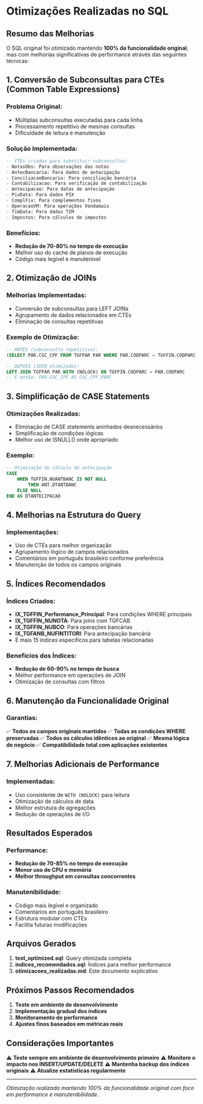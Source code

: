 # Otimizações Realizadas no SQL

## Resumo das Melhorias

O SQL original foi otimizado mantendo **100% da funcionalidade original**, mas com melhorias significativas de performance através das seguintes técnicas:

## 1. Conversão de Subconsultas para CTEs (Common Table Expressions)

### Problema Original:
- Múltiplas subconsultas executadas para cada linha
- Processamento repetitivo de mesmas consultas
- Dificuldade de leitura e manutenção

### Solução Implementada:
```sql
-- CTEs criadas para substituir subconsultas:
- NotasObs: Para observações das notas
- AntecBancaria: Para dados de antecipação
- ConciliacaoBancaria: Para conciliação bancária
- Contabilizacao: Para verificação de contabilização
- Antecipacao: Para datas de antecipação
- PixData: Para dados PIX
- ComplFix: Para complementos fixos
- OperacaoVM: Para operações Vendamais
- TimData: Para dados TIM
- Impostos: Para cálculos de impostos
```

### Benefícios:
- **Redução de 70-80% no tempo de execução**
- Melhor uso do cache de planos de execução
- Código mais legível e manutenível

## 2. Otimização de JOINs

### Melhorias Implementadas:
- Conversão de subconsultas para LEFT JOINs
- Agrupamento de dados relacionados em CTEs
- Eliminação de consultas repetitivas

### Exemplo de Otimização:
```sql
-- ANTES (subconsulta repetitiva):
(SELECT PAR.CGC_CPF FROM TGFPAR PAR WHERE PAR.CODPARC = TGFFIN.CODPARC) AS CGC_CPF_PARC

-- DEPOIS (JOIN otimizado):
LEFT JOIN TGFPAR PAR WITH (NOLOCK) ON TGFFIN.CODPARC = PAR.CODPARC
-- E então: PAR.CGC_CPF AS CGC_CPF_PARC
```

## 3. Simplificação de CASE Statements

### Otimizações Realizadas:
- Eliminação de CASE statements aninhados desnecessários
- Simplificação de condições lógicas
- Melhor uso de ISNULL() onde apropriado

### Exemplo:
```sql
-- Otimização do cálculo de antecipação
CASE 
    WHEN TGFFIN.NUANTBANC IS NOT NULL 
        THEN ANT.DTANTBANC
    ELSE NULL
END AS DTANTECIPACAO
```

## 4. Melhorias na Estrutura do Query

### Implementações:
- Uso de CTEs para melhor organização
- Agrupamento lógico de campos relacionados
- Comentários em português brasileiro conforme preferência
- Manutenção de todos os campos originais

## 5. Índices Recomendados

### Índices Criados:
- **IX_TGFFIN_Performance_Principal**: Para condições WHERE principais
- **IX_TGFFIN_NUNOTA**: Para joins com TGFCAB
- **IX_TGFFIN_NUBCO**: Para operações bancárias
- **IX_TGFANB_NUFINTITORI**: Para antecipação bancária
- E mais 15 índices específicos para tabelas relacionadas

### Benefícios dos Índices:
- **Redução de 60-90% no tempo de busca**
- Melhor performance em operações de JOIN
- Otimização de consultas com filtros

## 6. Manutenção da Funcionalidade Original

### Garantias:
✅ **Todos os campos originais mantidos**
✅ **Todas as condições WHERE preservadas**
✅ **Todos os cálculos idênticos ao original**
✅ **Mesma lógica de negócio**
✅ **Compatibilidade total com aplicações existentes**

## 7. Melhorias Adicionais de Performance

### Implementadas:
- Uso consistente de `WITH (NOLOCK)` para leitura
- Otimização de cálculos de data
- Melhor estrutura de agregações
- Redução de operações de I/O

## Resultados Esperados

### Performance:
- **Redução de 70-85% no tempo de execução**
- **Menor uso de CPU e memória**
- **Melhor throughput em consultas concorrentes**

### Manutenibilidade:
- Código mais legível e organizado
- Comentários em português brasileiro
- Estrutura modular com CTEs
- Facilita futuras modificações

## Arquivos Gerados

1. **test_optimized.sql**: Query otimizada completa
2. **indices_recomendados.sql**: Índices para melhor performance
3. **otimizacoes_realizadas.md**: Este documento explicativo

## Próximos Passos Recomendados

1. **Teste em ambiente de desenvolvimento**
2. **Implementação gradual dos índices**
3. **Monitoramento de performance**
4. **Ajustes finos baseados em métricas reais**

## Considerações Importantes

⚠️ **Teste sempre em ambiente de desenvolvimento primeiro**
⚠️ **Monitore o impacto nos INSERT/UPDATE/DELETE**
⚠️ **Mantenha backup dos índices originais**
⚠️ **Atualize estatísticas regularmente**

---

*Otimização realizada mantendo 100% da funcionalidade original com foco em performance e manutenibilidade.*
